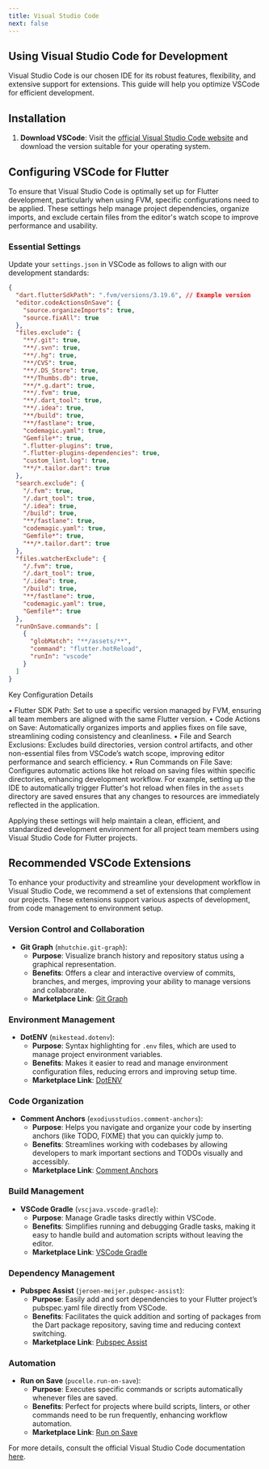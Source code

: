 ```yaml
---
title: Visual Studio Code
next: false
---
```


## Using Visual Studio Code for Development

Visual Studio Code is our chosen IDE for its robust features, flexibility, and extensive support for extensions. This guide will help you optimize VSCode for efficient development.

## Installation

1. **Download VSCode**: Visit the [official Visual Studio Code website](https://code.visualstudio.com/) and download the version suitable for your operating system.

## Configuring VSCode for Flutter

To ensure that Visual Studio Code is optimally set up for Flutter development, particularly when using FVM, specific configurations need to be applied. These settings help manage project dependencies, organize imports, and exclude certain files from the editor's watch scope to improve performance and usability.

### Essential Settings

Update your `settings.json` in VSCode as follows to align with our development standards:

```json
{
  "dart.flutterSdkPath": ".fvm/versions/3.19.6", // Example version
  "editor.codeActionsOnSave": {
    "source.organizeImports": true,
    "source.fixAll": true
  },
  "files.exclude": {
    "**/.git": true,
    "**/.svn": true,
    "**/.hg": true,
    "**/CVS": true,
    "**/.DS_Store": true,
    "**/Thumbs.db": true,
    "**/*.g.dart": true,
    "**/.fvm": true,
    "**/.dart_tool": true,
    "**/.idea": true,
    "**/build": true,
    "**/fastlane": true,
    "codemagic.yaml": true,
    "Gemfile*": true,
    ".flutter-plugins": true,
    ".flutter-plugins-dependencies": true,
    "custom_lint.log": true,
    "**/*.tailor.dart": true
  },
  "search.exclude": {
    "/.fvm": true,
    "/.dart_tool": true,
    "/.idea": true,
    "/build": true,
    "**/fastlane": true,
    "codemagic.yaml": true,
    "Gemfile*": true,
    "**/*.tailor.dart": true
  },
  "files.watcherExclude": {
    "/.fvm": true,
    "/.dart_tool": true,
    "/.idea": true,
    "/build": true,
    "**/fastlane": true,
    "codemagic.yaml": true,
    "Gemfile*": true
  },
  "runOnSave.commands": [
    {
      "globMatch": "**/assets/**",
      "command": "flutter.hotReload",
      "runIn": "vscode"
    }
  ]
}
```

Key Configuration Details

  • Flutter SDK Path: Set to use a specific version managed by FVM, ensuring all team members are aligned with the same Flutter version.
  • Code Actions on Save: Automatically organizes imports and applies fixes on file save, streamlining coding consistency and cleanliness.
  • File and Search Exclusions: Excludes build directories, version control artifacts, and other non-essential files from VSCode’s watch scope, improving editor performance and search efficiency.
  • Run Commands on File Save: Configures automatic actions like hot reload on saving files within specific directories, enhancing development workflow. For example, setting up the IDE to automatically trigger Flutter's hot reload when files in the `assets` directory are saved ensures that any changes to resources are immediately reflected in the application.

Applying these settings will help maintain a clean, efficient, and standardized development environment for all project team members using Visual Studio Code for Flutter projects.

## Recommended VSCode Extensions

To enhance your productivity and streamline your development workflow in Visual Studio Code, we recommend a set of extensions that complement our projects. These extensions support various aspects of development, from code management to environment setup.

### Version Control and Collaboration

- **Git Graph** (`mhutchie.git-graph`):
  - **Purpose**: Visualize branch history and repository status using a graphical representation.
  - **Benefits**: Offers a clear and interactive overview of commits, branches, and merges, improving your ability to manage versions and collaborate.
  - **Marketplace Link**: [Git Graph](https://marketplace.visualstudio.com/items?itemName=mhutchie.git-graph)

### Environment Management

- **DotENV** (`mikestead.dotenv`):
  - **Purpose**: Syntax highlighting for `.env` files, which are used to manage project environment variables.
  - **Benefits**: Makes it easier to read and manage environment configuration files, reducing errors and improving setup time.
  - **Marketplace Link**: [DotENV](https://marketplace.visualstudio.com/items?itemName=mikestead.dotenv)

### Code Organization

- **Comment Anchors** (`exodiusstudios.comment-anchors`):
  - **Purpose**: Helps you navigate and organize your code by inserting anchors (like TODO, FIXME) that you can quickly jump to.
  - **Benefits**: Streamlines working with codebases by allowing developers to mark important sections and TODOs visually and accessibly.
  - **Marketplace Link**: [Comment Anchors](https://marketplace.visualstudio.com/items?itemName=ExodiusStudios.comment-anchors)

### Build Management

- **VSCode Gradle** (`vscjava.vscode-gradle`):
  - **Purpose**: Manage Gradle tasks directly within VSCode.
  - **Benefits**: Simplifies running and debugging Gradle tasks, making it easy to handle build and automation scripts without leaving the editor.
  - **Marketplace Link**: [VSCode Gradle](https://marketplace.visualstudio.com/items?itemName=vscjava.vscode-gradle)

### Dependency Management

- **Pubspec Assist** (`jeroen-meijer.pubspec-assist`):
  - **Purpose**: Easily add and sort dependencies to your Flutter project’s pubspec.yaml file directly from VSCode.
  - **Benefits**: Facilitates the quick addition and sorting of packages from the Dart package repository, saving time and reducing context switching.
  - **Marketplace Link**: [Pubspec Assist](https://marketplace.visualstudio.com/items?itemName=jeroen-meijer.pubspec-assist)

### Automation

- **Run on Save** (`pucelle.run-on-save`):
  - **Purpose**: Executes specific commands or scripts automatically whenever files are saved.
  - **Benefits**: Perfect for projects where build scripts, linters, or other commands need to be run frequently, enhancing workflow automation.
  - **Marketplace Link**: [Run on Save](https://marketplace.visualstudio.com/items?itemName=pucelle.run-on-save)

For more details, consult the official Visual Studio Code documentation [here](https://code.visualstudio.com/docs).
